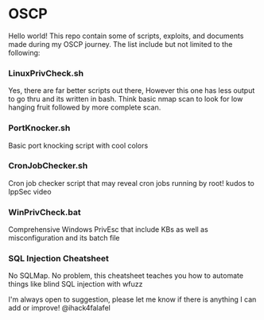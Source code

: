 # OSCP 
   
Hello world! This repo contain some of scripts, exploits, and documents made during my OSCP journey. The list include but not limited to the following:

### LinuxPrivCheck.sh
Yes, there are far better scripts out there, However this one has less output to go thru and its written in bash. Think basic nmap scan to look for low hanging fruit followed by more complete scan.

### PortKnocker.sh
Basic port knocking script with cool colors

### CronJobChecker.sh
Cron job checker script that may reveal cron jobs running by root! kudos to IppSec video

### WinPrivCheck.bat
Comprehensive Windows PrivEsc that include KBs as well as misconfiguration and its batch file

### SQL Injection Cheatsheet
No SQLMap. No problem, this cheatsheet teaches you how to automate things like blind SQL injection with wfuzz




I'm always open to suggestion, please let me know if there is anything I can add or improve!
@ihack4falafel
